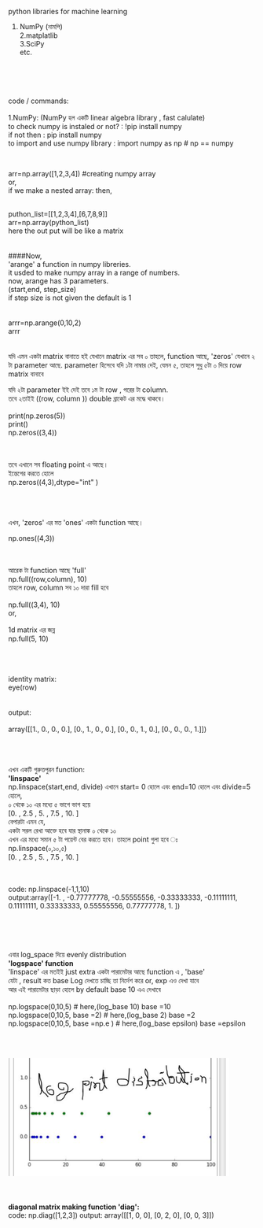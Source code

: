 python libraries for machine learning
<br>
1. NumPy (নামপি)<br>
2.matplatlib<br>
3.SciPy<br>
etc.<br>

<br><br><br><br>code / commands: <br><br>
1.NumPy: (NumPy হল একটি linear algebra library , fast calulate)<br>
to check numpy is instaled or not? :  !pip install numpy<br>
if not then :   pip install numpy<br>
to import and use numpy library : import numpy as np  # np == numpy<br>
 
<br>

arr=np.array([1,2,3,4])  #creating numpy array
<br>
or,
<br>
if we make a nested array: then,<br> <br>

puthon_list=[[1,2,3,4],[6,7,8,9]]<br>
arr=np.array(python_list)<br>
here the out put will be like a matrix <br>
<br><br>
####Now,<br>
'arange' a function in numpy libreries. <br>
it usded to make numpy array in a range of numbers.<br>
now, arange has 3 parameters.<br>
(start,end, step_size) <br>
if step size is not given the default is 1<br>
<br>
<br>
arrr=np.arange(0,10,2)<br>
arrr<br>
<br>
<br>
যদি  এমন একটা matrix বানাতে হই যেখানে matrix এর সব ০ তাহলে, function আছে, 'zeros' যেখানে ২ টা parameter আছে. parameter হিসেবে যদি ১টা নাম্বার দেই, যেমন ৫, তাহলে সুধু ৫টা ০ দিয়ে row matrix বানাবে<br>

যদি ২টা parameter ইই দেই তবে ১ম টা row , পরের টা column.<br>
তবে ২তাইই ((row, column )) double ব্রাকেট এর মদ্ধে থাকবে।<br><br>
print(np.zeros(5))<br>
print()<br>
np.zeros((3,4))<br><br><br>



তবে এখানে সব floating point এ আছে।
<br>
ইন্তেগের করতে হোলে<br>
np.zeros((4,3),dtype="int" )<br><br><br><br>


এখন, 'zeros' এর মত 'ones' একটা function আছে।<br>

np.ones((4,3)) <br><br><br>

আরেক টা function আছে 'full'<br>
np.full((row,column), 10)<br>
তাহলে row, column সব ১০ দারা fill হবে <br><br>
np.full((3,4), 10)<br>
or,<br><br>
1d matrix এর জন্ন<br> 
np.full(5, 10) <br> <br>
<br> <br>

identity matrix:<br>
eye(row)<br>
<br><br>
output:<br><br>
array([[1., 0., 0., 0.],
       [0., 1., 0., 0.],
       [0., 0., 1., 0.],
       [0., 0., 0., 1.]])


<br><br><br>
এখন একটি গুরুত্তপুরন function:
<br>
<strong>'linspace'</strong>
<br>
np.linspace(start,end, divide)
এখানে start= 0 হোলে এবং end=10 হোলে এবং divide=5 হোলে,<br>
০ থেকে ১০ এর মধ্যে ৫ ভাগে ভাগ হয়ে <br>
[0. , 2.5 , 5. , 7.5 , 10. ]
<br>
বেপারটা এমন যে,<br>
একটা সরল রেখা আক্তে হবে যার স্থানাঙ্ক ০ থেকে ১০
<br>
এখন এর মধ্যে সমান ৫ টা পয়েন্ট বের করতে হবে। তাহলে point গুলা হবে ঃ <br>
np.linspace(০,১০,৫) <br>
[0. , 2.5 , 5. , 7.5 , 10. ]<br>

<br><br>
code: np.linspace(-1,1,10) <br>
output:array([-1.        , -0.77777778, -0.55555556, -0.33333333, -0.11111111, 0.11111111,  0.33333333,  0.55555556,  0.77777778,  1.        ])

<br><br><br><br>
এবার log_space দিয়ে evenly distribution
<br> <strong> 'logspace' function</strong><br>
'linspace' এর মতইই just extra একটা পারামেটার আছে function  এ , 'base' <br>
যেটা , result কত base Log দেখতে চাচ্ছি তা নির্দেশ করে or, exp এও দেখা যাবে<br>
আর এই পারামেটার ছাড়া হোলে by default base 10 এএ দেখাবে
<br><br>
np.logspace(0,10,5) # here,(log_base 10) base =10<br>
np.logspace(0,10,5, base =2) # here,(log_base 2) base =2<br>
np.logspace(0,10,5, base =np.e ) # here,(log_base epsilon) base =epsilon<br><br>

<br>

 <img width="450" src= "pic/log_space_point_distribution.JPG"/> <br>
 <br><br><br>
<strong> diagonal matrix making function 'diag':</strong><br>
code: np.diag([1,2,3])
output: array([[1, 0, 0],
              [0, 2, 0],
              [0, 0, 3]])
